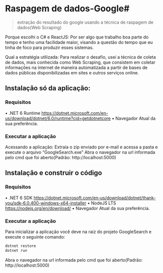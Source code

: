 # Raspagem de dados-Google#
>extração do resultado do google usando a técnica de raspagem de dados(Web Scraping)

Porque escolhi o C# e ReactJS:
Por ser algo que trabalho boa parte do tempo e tenho uma facilidade maior, visando a questão do tempo que eu tinha de foco para produzir esses sistemas.

Qual a estratégia utilizada:
Para realizar o desafio, usei a técnica de coleta de dados, mais conhecida como Web Scraping, que consistem em coletar informações na internet de maneira automatizada a partir de bases de dados públicas disponibilizadas em sites e outros serviços online.

## Instalação só da aplicação:

### Requisitos
•	.NET 6 Runtime
https://dotnet.microsoft.com/en-us/download/dotnet/6.0/runtime?cid=getdotnetcore
•	Navegador Atual da sua preferência.

### Executar a aplicação
Acessando a aplicação:
Extraía o zip enviado por e-mail e acessa a pasta  e execute o arquivo “GoogleSearch.exe”
Abra o navegador na url informada pelo cmd que foi aberto(Padrão: http://localhost:5000)

## Instalação e construir o código

### Requisitos
•	.NET 6 SDK
https://dotnet.microsoft.com/en-us/download/dotnet/thank-you/sdk-6.0.400-windows-x64-installer
•	NodeJS LTS
https://nodejs.org/en/download/
•	Navegador Atual da sua preferência.

### Executar a aplicação
Para inicializar a aplicação você deve na raiz do projeto GoogleSearch e execute o seguinte comando:
```bash
dotnet restore 
dotnet run
```
Abra o navegador na url informada pelo cmd que foi aberto(Padrão: http://localhost:5000)

